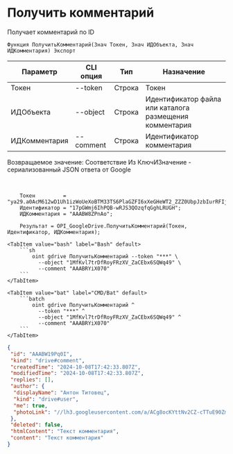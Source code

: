 ﻿---
sidebar_position: 2
---

# Получить комментарий
 Получает комментарий по ID



`Функция ПолучитьКомментарий(Знач Токен, Знач ИДОбъекта, Знач ИДКомментария) Экспорт`

  | Параметр | CLI опция | Тип | Назначение |
  |-|-|-|-|
  | Токен | --token | Строка | Токен |
  | ИДОбъекта | --object | Строка | Идентификатор файла или каталога размещения комментария |
  | ИДКомментария | --comment | Строка | Идентификатор комментария |

  
  Возвращаемое значение:   Соответствие Из КлючИЗначение - сериализованный JSON ответа от Google

<br/>




```bsl title="Пример кода"
    Токен         = "ya29.a0AcM612wD1Uh1izWoUeXoBTM33TS6PlaGZFI6xXeGHeWT2_ZZZ0UbpJzbIurRFIjYKBnh4ZJ0HEgC9HNppTpTV6hgI7ZOwZO6J5KZlEbzH...";
    Идентификатор = "17pGWmj6IhPQB-wRJS3QOzqfqGghLRUGH";
    ИДКомментария = "AAABW8ZPnAo";

    Результат = OPI_GoogleDrive.ПолучитьКомментарий(Токен, Идентификатор, ИДКомментария);
```
    

 <Tabs>
  
    <TabItem value="bash" label="Bash" default>
        ```sh
            oint gdrive ПолучитьКомментарий --token "***" \
              --object "1MfKvl7trDfRoyFRzXV_ZaCEbx6SQWq49" \
              --comment "AAABRYiX070"
        ```
    </TabItem>
  
    <TabItem value="bat" label="CMD/Bat" default>
        ```batch
            oint gdrive ПолучитьКомментарий ^
              --token "***" ^
              --object "1MfKvl7trDfRoyFRzXV_ZaCEbx6SQWq49" ^
              --comment "AAABRYiX070"
        ```
    </TabItem>
</Tabs>


```json title="Результат"
{
 "id": "AAABW19Pq0I",
 "kind": "drive#comment",
 "createdTime": "2024-10-08T17:42:33.807Z",
 "modifiedTime": "2024-10-08T17:42:33.807Z",
 "replies": [],
 "author": {
  "displayName": "Антон Титовец",
  "kind": "drive#user",
  "me": true,
  "photoLink": "//lh3.googleusercontent.com/a/ACg8ocKYttNv2CZ-cTTuE90Zmht_PwnGc0YnjM1IUllXsTVORfZFVPU=s50-c-k-no"
 },
 "deleted": false,
 "htmlContent": "Текст комментария",
 "content": "Текст комментария"
}
```
